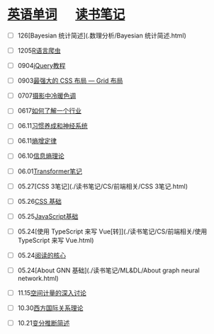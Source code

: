 # [英语单词](./egls/word.html) &emsp;  [读书笔记](./%E8%AF%BB%E4%B9%A6%E7%AC%94%E8%AE%B0/) 




- [ ] 126[Bayesian 统计简述](.数理分析/Bayesian 统计简述.html)
- [ ] 1205[R语言爬虫](./读书笔记/CS/R语言学习笔记/R语言爬虫.html)

- [ ] 0904[jQuery教程](https://www.runoob.com/jquery/jquery-tutorial.html) 
- [ ] 0903[最强大的 CSS 布局 — Grid 布局](https://juejin.im/post/6854573220306255880) 
- [ ] 0707[摄影中冷暖色调](./读书笔记/摄影/摄影中冷暖色调.html)
- [ ] 0617[如何了解一个行业](./读书笔记/IDEA整理/如何了解一个行业.html)
- [ ] 06.11[习惯养成和神经系统](./读书笔记/IDEA整理/习惯养成和神经系统.html) 
- [ ] 06.11[熵增定律](./读书笔记/IDEA整理/熵增定律.html) 
- [ ] 06.10[信息熵理论](./读书笔记/IDEA整理/信息熵理论.html) 
- [ ] 06.01[Transformer笔记](./读书笔记/ML&DL/NLP/Transformer笔记.html) 
- [ ] 05.27[CSS 3笔记](./读书笔记/CS/前端相关/CSS 3笔记.html) 
- [ ] 05.26[CSS 基础](./读书笔记/CS/前端相关/CSS基础.html) 
- [ ] 05.25[JavaScript基础](./读书笔记/CS/前端相关/JavaScript基础.html) 
- [ ] 05.24[使用 TypeScript 来写 Vue[转]](./读书笔记/CS/前端相关/使用 TypeScript 来写 Vue.html) 
- [ ] 05.24[阅读的核心](./读书笔记/IDEA整理/阅读的核心.html) 
- [ ] 05.24[About GNN 基础](./读书笔记/ML&DL/About graph neural network.html) 
- [ ] 11.15[空间计量的深入讨论](./读书笔记/计量经济学/空间计量/空间计量经济学的深入讨论.html) 
- [ ] 10.30[西方国际关系理论](./读书笔记/政治学与领导/当代西方国际关系理论/当代西方国际关系理论.html) 
- [ ] 10.21[变分推断简述](./读书笔记/ML&DL/变分推断简述.html)  
